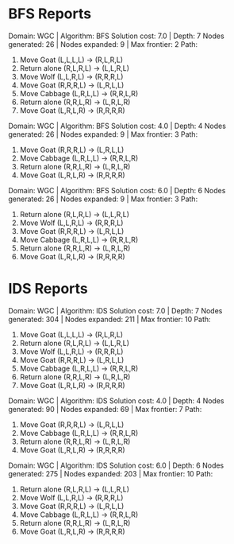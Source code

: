 # BFS Reports

Domain: WGC | Algorithm: BFS
Solution cost: 7.0 | Depth: 7
Nodes generated: 26 | Nodes expanded: 9 | Max frontier: 2
Path:
  1) Move Goat       (L,L,L,L) -> (R,L,R,L)
  2) Return alone    (R,L,R,L) -> (L,L,R,L)
  3) Move Wolf       (L,L,R,L) -> (R,R,R,L)
  4) Move Goat       (R,R,R,L) -> (L,R,L,L)
  5) Move Cabbage    (L,R,L,L) -> (R,R,L,R)
  6) Return alone    (R,R,L,R) -> (L,R,L,R)
  7) Move Goat       (L,R,L,R) -> (R,R,R,R)

Domain: WGC | Algorithm: BFS
Solution cost: 4.0 | Depth: 4
Nodes generated: 26 | Nodes expanded: 9 | Max frontier: 3
Path:
  1) Move Goat       (R,R,R,L) -> (L,R,L,L)
  2) Move Cabbage    (L,R,L,L) -> (R,R,L,R)
  3) Return alone    (R,R,L,R) -> (L,R,L,R)
  4) Move Goat       (L,R,L,R) -> (R,R,R,R)

Domain: WGC | Algorithm: BFS
Solution cost: 6.0 | Depth: 6
Nodes generated: 26 | Nodes expanded: 9 | Max frontier: 3
Path:
  1) Return alone    (R,L,R,L) -> (L,L,R,L)
  2) Move Wolf       (L,L,R,L) -> (R,R,R,L)
  3) Move Goat       (R,R,R,L) -> (L,R,L,L)
  4) Move Cabbage    (L,R,L,L) -> (R,R,L,R)
  5) Return alone    (R,R,L,R) -> (L,R,L,R)
  6) Move Goat       (L,R,L,R) -> (R,R,R,R)


# IDS Reports

Domain: WGC | Algorithm: IDS
Solution cost: 7.0 | Depth: 7
Nodes generated: 304 | Nodes expanded: 211 | Max frontier: 10
Path:
  1) Move Goat       (L,L,L,L) -> (R,L,R,L)
  2) Return alone    (R,L,R,L) -> (L,L,R,L)
  3) Move Wolf       (L,L,R,L) -> (R,R,R,L)
  4) Move Goat       (R,R,R,L) -> (L,R,L,L)
  5) Move Cabbage    (L,R,L,L) -> (R,R,L,R)
  6) Return alone    (R,R,L,R) -> (L,R,L,R)
  7) Move Goat       (L,R,L,R) -> (R,R,R,R)

Domain: WGC | Algorithm: IDS
Solution cost: 4.0 | Depth: 4
Nodes generated: 90 | Nodes expanded: 69 | Max frontier: 7
Path:
  1) Move Goat       (R,R,R,L) -> (L,R,L,L)
  2) Move Cabbage    (L,R,L,L) -> (R,R,L,R)
  3) Return alone    (R,R,L,R) -> (L,R,L,R)
  4) Move Goat       (L,R,L,R) -> (R,R,R,R)

Domain: WGC | Algorithm: IDS
Solution cost: 6.0 | Depth: 6
Nodes generated: 275 | Nodes expanded: 203 | Max frontier: 10
Path:
  1) Return alone    (R,L,R,L) -> (L,L,R,L)
  2) Move Wolf       (L,L,R,L) -> (R,R,R,L)
  3) Move Goat       (R,R,R,L) -> (L,R,L,L)
  4) Move Cabbage    (L,R,L,L) -> (R,R,L,R)
  5) Return alone    (R,R,L,R) -> (L,R,L,R)
  6) Move Goat       (L,R,L,R) -> (R,R,R,R)

